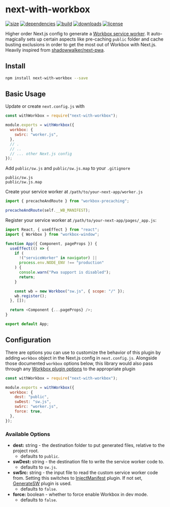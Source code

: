 # next-with-workbox
[![size](https://img.shields.io/bundlephobia/minzip/next-with-workbox)](https://bundlephobia.com/result?p=next-with-workbox)
[![dependencies](https://img.shields.io/librariesio/release/npm/next-with-workbox)](https://libraries.io/npm/next-with-workbox)
[![build](https://img.shields.io/travis/com/cansin/next-with-workbox)](https://travis-ci.com/github/cansin/next-with-workbox)
[![downloads](https://img.shields.io/npm/dm/next-with-workbox)](https://www.npmjs.com/package/next-with-workbox)
[![license](https://img.shields.io/github/license/cansin/next-with-workbox)](https://github.com/cansin/next-with-workbox/blob/master/LICENSE)

Higher order Next.js config to generate a [Workbox service worker](https://developers.google.com/web/tools/workbox).
It auto-magically sets up certain aspects like pre-caching `public` folder and cache busting exclusions in order
to get the most out of Workbox with Next.js.
Heavily inspired from [shadowwalker/next-pwa](https://github.com/shadowwalker/next-pwa).

## Install

```bash
npm install next-with-workbox --save
```

## Basic Usage

Update or create `next.config.js` with

```js
const withWorkbox = require("next-with-workbox");

module.exports = withWorkbox({
  workbox: {
    swSrc: "worker.js",
  },
  // .
  // ..
  // ... other Next.js config
});
```

Add `public/sw.js` and `public/sw.js.map` to your `.gitignore`

```git
public/sw.js
public/sw.js.map
```

Create your service worker at `/path/to/your-next-app/worker.js`

```js
import { precacheAndRoute } from "workbox-precaching";

precacheAndRoute(self.__WB_MANIFEST);
```

Register your service worker at `/path/to/your-next-app/pages/_app.js`:

```js
import React, { useEffect } from "react";
import { Workbox } from "workbox-window";

function App({ Component, pageProps }) {
  useEffect(() => {
    if (
      !("serviceWorker" in navigator) ||
      process.env.NODE_ENV !== "production"
    ) {
      console.warn("Pwa support is disabled");
      return;
    }

    const wb = new Workbox("sw.js", { scope: "/" });
    wb.register();
  }, []);

  return <Component {...pageProps} />;
}

export default App;
```

## Configuration

There are options you can use to customize the behavior of this plugin
by adding `workbox` object in the Next.js config in `next.config.js`.
Alongside those documented `workbox` options below, this library would
also pass through any [Workbox plugin options](https://developers.google.com/web/tools/workbox/reference-docs/latest/module-workbox-webpack-plugin)
to the appropriate plugin

```js
const withWorkbox = require("next-with-workbox");

module.exports = withWorkbox({
  workbox: {
    dest: "public",
    swDest: "sw.js",
    swSrc: "worker.js",
    force: true,
  },
});
```

### Available Options

- **dest:** string - the destination folder to put generated files, relative to the project root.
  - defaults to `public`.
- **swDest:** string - the destination file to write the service worker code to.
  - defaults to `sw.js`.
- **swSrc:** string - the input file to read the custom service worker code from. Setting this
  switches to [InjectManifest](https://developers.google.com/web/tools/workbox/reference-docs/latest/module-workbox-webpack-plugin.InjectManifest) plugin.
  If not set, [GenerateSW](https://developers.google.com/web/tools/workbox/reference-docs/latest/module-workbox-webpack-plugin.GenerateSW) plugin
  is used.
  - defaults to `false`.
- **force:** boolean - whether to force enable Workbox in dev mode.
  - defaults to `false`.
